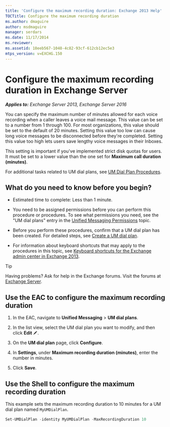 ```yaml
---
title: 'Configure the maximum recording duration: Exchange 2013 Help'
TOCTitle: Configure the maximum recording duration
ms.author: dmaguire
author: msdmaguire
manager: serdars
ms.date: 11/17/2014
ms.reviewer:
ms.assetid: 18eeb567-1048-4c82-93cf-612cb12ec5e3
mtps_version: v=EXCHG.150
---
```


# Configure the maximum recording duration in Exchange Server

_**Applies to:** Exchange Server 2013, Exchange Server 2016_

You can specify the maximum number of minutes allowed for each voice recording when a caller leaves a voice mail message. This value can be set to a number from 1 through 100. For most organizations, this value should be set to the default of 20 minutes. Setting this value too low can cause long voice messages to be disconnected before they're completed. Setting this value too high lets users save lengthy voice messages in their Inboxes.

This setting is important if you've implemented strict disk quotas for users. It must be set to a lower value than the one set for **Maximum call duration (minutes)**.

For additional tasks related to UM dial plans, see [UM Dial Plan Procedures](https://technet.microsoft.com/library/1bda77c8-c4e2-4ae0-a001-76ae029bf843.aspx).

## What do you need to know before you begin?

- Estimated time to complete: Less than 1 minute.

- You need to be assigned permissions before you can perform this procedure or procedures. To see what permissions you need, see the "UM dial plans" entry in the [Unified Messaging Permissions](https://technet.microsoft.com/library/d326c3bc-8f33-434a-bf02-a83cc26a5498.aspx) topic.

- Before you perform these procedures, confirm that a UM dial plan has been created. For detailed steps, see [Create a UM dial plan](create-um-dial-plan-exchange-2013-help.md).

- For information about keyboard shortcuts that may apply to the procedures in this topic, see [Keyboard shortcuts for the Exchange admin center in Exchange 2013](keyboard-shortcuts-in-the-exchange-admin-center-2013-help.md).

> [!TIP]
> Having problems? Ask for help in the Exchange forums. Visit the forums at [Exchange Server](https://go.microsoft.com/fwlink/p/?linkId=60612).

## Use the EAC to configure the maximum recording duration

1. In the EAC, navigate to **Unified Messaging** \> **UM dial plans**.

2. In the list view, select the UM dial plan you want to modify, and then click **Edit** ![Edit icon](images/ITPro_EAC_EditIcon.gif).

3. On the **UM dial plan** page, click **Configure**.

4. In **Settings**, under **Maximum recording duration (minutes)**, enter the number in minutes.

5. Click **Save**.

## Use the Shell to configure the maximum recording duration

This example sets the maximum recording duration to 10 minutes for a UM dial plan named `MyUMDialPlan`.

```powershell
Set-UMDialPlan -identity MyUMDialPlan -MaxRecordingDuration 10
```

